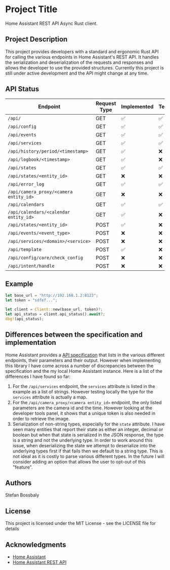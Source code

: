 # Project Title

Home Assistant REST API Async Rust client.

## Project Description

This project provides developers with a standard and ergonomic Rust API for calling the various endpoints in
Home Assistant's REST API. It handles the serialization and deserialization of the requests and responses
and allows the developer to use the provided structures. Currently this project is still under active development
and the API might change at any time.

## API Status

| Endpoint                               | Request Type | Implemented | Tested |
| -------------------------------------- | ------------ | ----------- | ------ |
| `/api/`                                | GET          | ✅          | ✅     |
| `/api/config`                          | GET          | ✅          | ✅     |
| `/api/events`                          | GET          | ✅          | ✅     |
| `/api/services`                        | GET          | ✅          | ✅     |
| `/api/history/period/<timestamp>`      | GET          | ✅          | ❌     |
| `/api/logbook/<timestamp>`             | GET          | ✅          | ❌     |
| `/api/states`                          | GET          | ✅          | ✅     |
| `/api/states/<entity_id>`              | GET          | ❌          | ❌     |
| `/api/error_log`                       | GET          | ✅          | ✅     |
| `/api/camera_proxy/<camera entity_id>` | GET          | ❌          | ❌     |
| `/api/calendars`                       | GET          | ✅          | ✅     |
| `/api/calendars/<calendar entity_id>`  | GET          | ✅          | ❌     |
| `/api/states/<entity_id>`              | POST         | ✅          | ❌     |
| `/api/events/<event_type>`             | POST         | ❌          | ❌     |
| `/api/services/<domain>/<service>`     | POST         | ❌          | ❌     |
| `/api/template`                        | POST         | ✅          | ❌     |
| `/api/config/core/check_config`        | POST         | ❌          | ❌     |
| `/api/intent/handle`                   | POST         | ❌          | ❌     |

## Example

```rust
let base_url = "http://192.168.1.2:8123";
let token = "sdfef...";

let client = Client::new(base_url, token)?;
let api_status = client.api_status().await?;
dbg!(api_status);
```

## Differences between the specification and implementation

Home Assistant provides a [API specification](https://developers.home-assistant.io/docs/api/rest/) that lists in the various different endpoints, their parameters and their output. However when implementing this library I have come across a number of discrepancies between the specification and the my local Home Assistant instance. Here is a list of the differences I have found so far:

1. For the `/api/services` endpoint, the `services` attribute is listed in the example as a list of strings. However testing locally the type for the `services` attribute is actually a map.
2. For the `/api/camera_proxy/<camera entity_id>` endpoint, the only listed parameters are the camera id and the time. However looking at the developer tools panel, it shows that a unique token is also needed in order to retrieve the image.
3. Serialization of non-string types, especially for the `state` attribute. I have seen many entities that report their state as either an integer, decimal or boolean but when that state is serialized in the JSON response, the type is a string and not the underlying type. In order to work around this issue, when deserializing the state we attempt to deserialize into the underlying types first if that fails then we default to a string type. This is not ideal as it is costly to parse various different types. In the future I will consider adding an option that allows the user to opt-out of this "feature".

## Authors

Stefan Bossbaly

## License

This project is licensed under the MIT License - see the LICENSE file for details

## Acknowledgments

- [Home Assistant](https://www.home-assistant.io/)
- [Home Assistant REST API](https://developers.home-assistant.io/docs/api/rest/)

